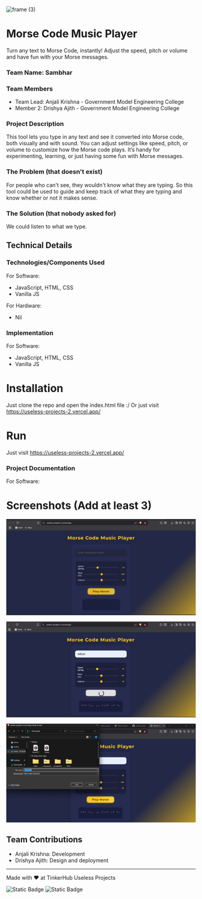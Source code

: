 ﻿<img width="3188" height="1202" alt="frame (3)" src="https://github.com/user-attachments/assets/517ad8e9-ad22-457d-9538-a9e62d137cd7" />

# Morse Code Music Player

Turn any text to Morse Code, instantly! Adjust the speed, pitch or volume and have fun with your Morse messages.

### Team Name: Sambhar

### Team Members
- Team Lead: Anjali Krishna - Government Model Engineering College
- Member 2: Drishya Ajith - Government Model Engineering College

### Project Description
This tool lets you type in any text and see it converted into Morse code, both visually and with sound. You can adjust settings like speed, pitch, or volume to customize how the Morse code plays. It’s handy for experimenting, learning, or just having some fun with Morse messages.

### The Problem (that doesn't exist)
For people who can't see, they wouldn't know what they are typing. So this tool could be used to guide and keep track of what they are typing and know whether or not it makes sense.

### The Solution (that nobody asked for)
We could listen to what we type.

## Technical Details
### Technologies/Components Used
For Software:
- JavaScript, HTML, CSS
- Vanilla JS

For Hardware:
- Nil

### Implementation
For Software: 
- JavaScript, HTML, CSS
- Vanilla JS

# Installation
Just clone the repo and open the index.html file :/
Or just visit https://useless-projects-2.vercel.app/

# Run
Just visit https://useless-projects-2.vercel.app/

### Project Documentation
For Software:

# Screenshots (Add at least 3)
![ss1](./assets/img1.png)

![ss2](./assets/img2.png)

![ss3](./assets/img3.png)


## Team Contributions
- Anjali Krishna: Development
- Drishya Ajith: Design and deployment

---
Made with ❤️ at TinkerHub Useless Projects 

![Static Badge](https://img.shields.io/badge/TinkerHub-24?color=%23000000&link=https%3A%2F%2Fwww.tinkerhub.org%2F)
![Static Badge](https://img.shields.io/badge/UselessProjects--25-25?link=https%3A%2F%2Fwww.tinkerhub.org%2Fevents%2FQ2Q1TQKX6Q%2FUseless%2520Projects)




